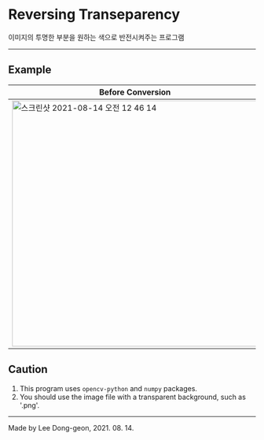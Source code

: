 # Reversing Transeparency
이미지의 투명한 부분을 원하는 색으로 반전시켜주는 프로그램

---

## Example

| Before Conversion | After Conversion |
| ----------------- | ---------------- |
| <img width="500" alt="스크린샷 2021-08-14 오전 12 46 14" src="https://user-images.githubusercontent.com/73745836/129385088-ead48cc5-382f-4e67-92bd-c8b728c1f176.png"> | <img width="500" alt="스크린샷 2021-08-14 오전 12 46 08" src="https://user-images.githubusercontent.com/73745836/129385051-d560e8de-5313-4b9c-affb-59e9a1e0ea3f.png"> |

## Caution

1. This program uses `opencv-python` and `numpy` packages.
2. You should use the image file with a transparent background, such as '.png'. 

---

Made by Lee Dong-geon, 2021. 08. 14.
